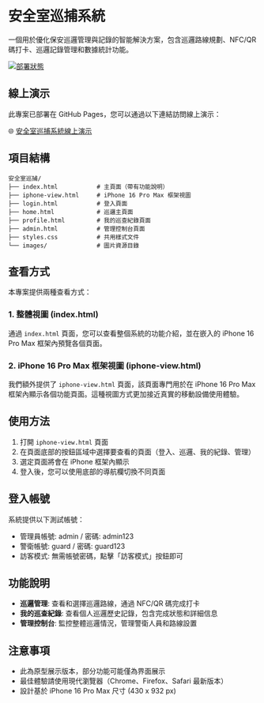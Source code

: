 # 安全室巡捕系統

一個用於優化保安巡邏管理與記錄的智能解決方案，包含巡邏路線規劃、NFC/QR碼打卡、巡邏記錄管理和數據統計功能。

[![部署狀態](https://github.com/thunderlatent/PatrolPrototype/actions/workflows/static.yml/badge.svg)](https://github.com/thunderlatent/PatrolPrototype/actions/workflows/static.yml)

## 線上演示

此專案已部署在 GitHub Pages，您可以通過以下連結訪問線上演示：

🌐 [安全室巡捕系統線上演示](https://thunderlatent.github.io/PatrolPrototype/)

## 項目結構

```
安全室巡捕/
├── index.html           # 主頁面（帶有功能說明）
├── iphone-view.html     # iPhone 16 Pro Max 框架視圖
├── login.html           # 登入頁面
├── home.html            # 巡邏主頁面
├── profile.html         # 我的巡查紀錄頁面
├── admin.html           # 管理控制台頁面
├── styles.css           # 共用樣式文件
└── images/              # 圖片資源目錄
```

## 查看方式

本專案提供兩種查看方式：

### 1. 整體視圖 (index.html)

通過 `index.html` 頁面，您可以查看整個系統的功能介紹，並在嵌入的 iPhone 16 Pro Max 框架內預覽各個頁面。

### 2. iPhone 16 Pro Max 框架視圖 (iphone-view.html)

我們額外提供了 `iphone-view.html` 頁面，該頁面專門用於在 iPhone 16 Pro Max 框架內顯示各個功能頁面。這種視圖方式更加接近真實的移動設備使用體驗。

## 使用方法

1. 打開 `iphone-view.html` 頁面
2. 在頁面底部的按鈕區域中選擇要查看的頁面（登入、巡邏、我的紀錄、管理）
3. 選定頁面將會在 iPhone 框架內顯示
4. 登入後，您可以使用底部的導航欄切換不同頁面

## 登入帳號

系統提供以下測試帳號：

- 管理員帳號: admin / 密碼: admin123
- 警衛帳號: guard / 密碼: guard123
- 訪客模式: 無需帳號密碼，點擊「訪客模式」按鈕即可

## 功能說明

- **巡邏管理**: 查看和選擇巡邏路線，通過 NFC/QR 碼完成打卡
- **我的巡查紀錄**: 查看個人巡邏歷史記錄，包含完成狀態和詳細信息
- **管理控制台**: 監控整體巡邏情況，管理警衛人員和路線設置

## 注意事項

- 此為原型展示版本，部分功能可能僅為界面展示
- 最佳體驗請使用現代瀏覽器（Chrome、Firefox、Safari 最新版本）
- 設計基於 iPhone 16 Pro Max 尺寸 (430 x 932 px) 